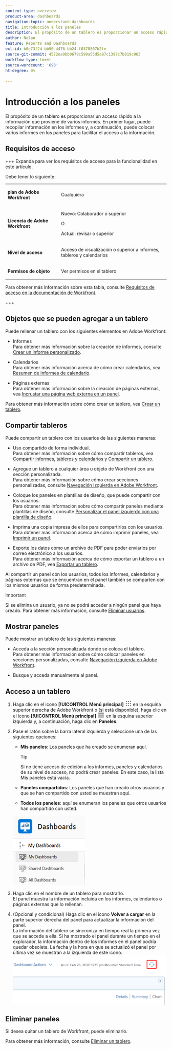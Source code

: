 ```yaml
---
content-type: overview
product-area: dashboards
navigation-topic: understand-dashboards
title: Introducción a los paneles
description: El propósito de un tablero es proporcionar un acceso rápido a la información. Puede recopilar información en los informes y luego colocarla en los paneles para facilitar el acceso a la información.
author: Nolan
feature: Reports and Dashboards
exl-id: b0e73f2d-bb50-4476-bb24-f0378807b2fe
source-git-commit: 4572ea9bb0679c599a55d5a87c1397c7b819c963
workflow-type: tm+mt
source-wordcount: '693'
ht-degree: 0%

---
```


# Introducción a los paneles

<!-- Audited: 1/2024 -->

El propósito de un tablero es proporcionar un acceso rápido a la información que proviene de varios informes. En primer lugar, puede recopilar información en los informes y, a continuación, puede colocar varios informes en los paneles para facilitar el acceso a la información.

## Requisitos de acceso

+++ Expanda para ver los requisitos de acceso para la funcionalidad en este artículo.

Debe tener lo siguiente:

<table style="table-layout:auto">
 <col> 
 </col> 
 <col> 
 </col> 
 <tbody> 
  <tr> 
   <td> <p><strong>plan de Adobe Workfront</strong></p> </td> 
   <td>Cualquiera</td> 
  </tr> 
  <tr> 
   <td> <p><strong>Licencia de Adobe Workfront</strong></p> </td> 
   <td> <p>Nuevo: Colaborador o superior</p><p>O</p><p>Actual: revisar o superior</p> </td> 
  </tr> 
  <tr> 
   <td><strong>Nivel de acceso</strong> </td> 
   <td> <p>Acceso de visualización o superior a informes, tableros y calendarios</p> </td> 
  </tr> 
  <tr> 
   <td> <p><strong>Permisos de objeto</strong> </p> </td> 
   <td> <p>Ver permisos en el tablero</p>  </td> 
  </tr> 
 </tbody> 
</table>

Para obtener más información sobre esta tabla, consulte [Requisitos de acceso en la documentación de Workfront](/help/quicksilver/administration-and-setup/add-users/access-levels-and-object-permissions/access-level-requirements-in-documentation.md).

+++

## Objetos que se pueden agregar a un tablero

Puede rellenar un tablero con los siguientes elementos en Adobe Workfront:

* Informes\
  Para obtener más información sobre la creación de informes, consulte [Crear un informe personalizado](../../../reports-and-dashboards/reports/creating-and-managing-reports/create-custom-report.md).

* Calendarios\
  Para obtener más información acerca de cómo crear calendarios, vea [Resumen de informes de calendario](../../../reports-and-dashboards/reports/calendars/calendar-reports-overview.md).

* Páginas externas\
  Para obtener más información sobre la creación de páginas externas, vea [Incrustar una página web externa en un panel](../../../reports-and-dashboards/dashboards/creating-and-managing-dashboards/embed-external-web-page-dashboard.md).

Para obtener más información sobre cómo crear un tablero, vea [Crear un tablero](../../../reports-and-dashboards/dashboards/creating-and-managing-dashboards/create-dashboard.md).

## Compartir tableros

Puede compartir un tablero con los usuarios de las siguientes maneras:

* Uso compartido de forma individual.\
  Para obtener más información sobre cómo compartir tableros, vea [Compartir informes, tableros y calendarios](../../../workfront-basics/grant-and-request-access-to-objects/permissions-reports-dashboards-calendars.md) y [Compartir un tablero](../../../reports-and-dashboards/dashboards/creating-and-managing-dashboards/share-dashboard.md).

* Agregue un tablero a cualquier área u objeto de Workfront con una sección personalizada.\
  Para obtener más información sobre cómo crear secciones personalizadas, consulte [Navegación izquierda en Adobe Workfront](../../../workfront-basics/the-new-workfront-experience/simplified-left-navigation.md).

* Coloque los paneles en plantillas de diseño, que puede compartir con los usuarios.\
  Para obtener más información sobre cómo compartir paneles mediante plantillas de diseño, consulte [Personalizar el panel izquierdo con una plantilla de diseño](../../../administration-and-setup/customize-workfront/use-layout-templates/customize-left-panel.md).

* Imprima una copia impresa de ellos para compartirlos con los usuarios.\
  Para obtener más información acerca de cómo imprimir paneles, vea [Imprimir un panel](../../../reports-and-dashboards/dashboards/creating-and-managing-dashboards/print-dashboard.md).

* Exporte los datos como un archivo de PDF para poder enviarlos por correo electrónico a los usuarios.\
  Para obtener más información acerca de cómo exportar un tablero a un archivo de PDF, vea [Exportar un tablero](../../../reports-and-dashboards/dashboards/creating-and-managing-dashboards/export-dashboard.md).

Al compartir un panel con los usuarios, todos los informes, calendarios y páginas externas que se encuentran en el panel también se comparten con los mismos usuarios de forma predeterminada.

>[!IMPORTANT]
>
>Si se elimina un usuario, ya no se podrá acceder a ningún panel que haya creado. Para obtener más información, consulte [Eliminar usuarios](../../../administration-and-setup/add-users/create-and-manage-users/delete-a-user.md).

## Mostrar paneles

Puede mostrar un tablero de las siguientes maneras:

* Acceda a la sección personalizada donde se coloca el tablero.\
  Para obtener más información sobre cómo colocar paneles en secciones personalizadas, consulte [Navegación izquierda en Adobe Workfront](../../../workfront-basics/the-new-workfront-experience/simplified-left-navigation.md).

* Busque y acceda manualmente al panel.

## Acceso a un tablero

1. Haga clic en el icono **[!UICONTROL Menú principal]** ![Menú principal](/help/_includes/assets/main-menu-icon.png) en la esquina superior derecha de Adobe Workfront o (si está disponible), haga clic en el icono **[!UICONTROL Menú principal]** ![Menú principal](/help/_includes/assets/main-menu-icon-left-nav.png) en la esquina superior izquierda y, a continuación, haga clic en **Paneles**.
1. Pase el ratón sobre la barra lateral izquierda y seleccione una de las siguientes opciones:

   * **Mis paneles**: Los paneles que ha creado se enumeran aquí.

     >[!TIP]
     >
     >Si no tiene acceso de edición a los informes, paneles y calendarios de su nivel de acceso, no podrá crear paneles. En este caso, la lista Mis paneles está vacía.

   * **Paneles compartidos**: Los paneles que han creado otros usuarios y que se han compartido con usted se muestran aquí.
   * **Todos los paneles**: aquí se enumeran los paneles que otros usuarios han compartido con usted.

   ![Área de paneles](assets/dashboards-area.png)

1. Haga clic en el nombre de un tablero para mostrarlo.\
   El panel muestra la información incluida en los informes, calendarios o páginas externas que lo rellenan.
1. (Opcional y condicional) Haga clic en el icono **Volver a cargar** en la parte superior derecha del panel para actualizar la información del panel.\
   La información del tablero se sincroniza en tiempo real la primera vez que se accede a ella. Si ha mostrado el panel durante un tiempo en el explorador, la información dentro de los informes en el panel podría quedar obsoleta. La fecha y la hora en que se actualizó el panel por última vez se muestran a la izquierda de este icono.\
   ![Icono de recarga](assets/dashboard-reload-icon.png)

## Eliminar paneles

Si desea quitar un tablero de Workfront, puede eliminarlo.

Para obtener más información, consulte [Eliminar un tablero](../../../reports-and-dashboards/dashboards/creating-and-managing-dashboards/delete-dashboard.md).
